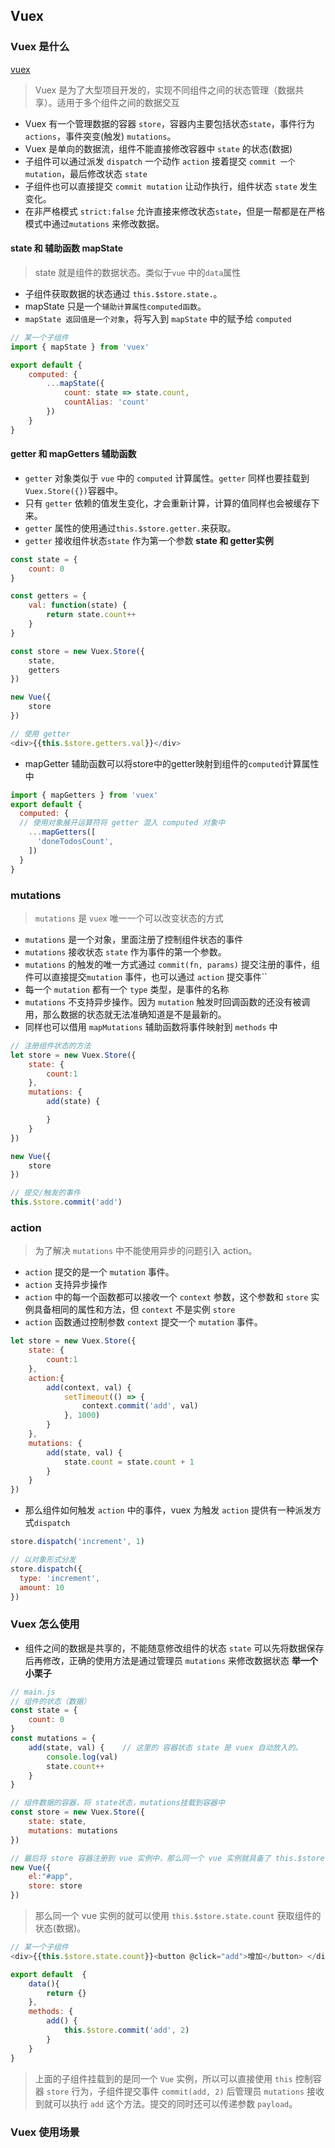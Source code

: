 ## Vuex
### Vuex 是什么
[vuex](./images/vuex.png)
> Vuex 是为了大型项目开发的，实现不同组件之间的状态管理（数据共享）。适用于多个组件之间的数据交互
* Vuex 有一个管理数据的容器 `store`，容器内主要包括状态`state`，事件行为`actions`，事件突变(触发) `mutations`。
* Vuex 是单向的数据流，组件不能直接修改容器中 `state` 的状态(数据)
* 子组件可以通过派发 `dispatch` 一个动作 `action` 接着提交 `commit 一个 mutation`，最后修改状态 `state`
* 子组件也可以直接提交 `commit mutation` 让动作执行，组件状态 `state` 发生变化。 
* 在非严格模式 `strict:false` 允许直接来修改状态`state`，但是一帮都是在严格模式中通过`mutations` 来修改数据。

#### state 和 辅助函数 mapState
> state 就是组件的数据状态。类似于`vue` 中的`data`属性
* 子组件获取数据的状态通过 `this.$store.state.`。
* mapState 只是一个`辅助计算属性computed函数`。
* `mapState 返回值是一个对象`，将写入到 `mapState` 中的赋予给 `computed` 
``` js
// 某一个子组件
import { mapState } from 'vuex'

export default {
    computed: {
        ...mapState({
            count: state => state.count,
            countAlias: 'count'
        })
    }
}
```


#### getter 和 mapGetters 辅助函数
* `getter` 对象类似于 `vue` 中的 `computed` 计算属性。`getter` 同样也要挂载到`Vuex.Store({})`容器中。
* 只有 `getter` 依赖的值发生变化，才会重新计算，计算的值同样也会被缓存下来。
* `getter` 属性的使用通过`this.$store.getter.`来获取。
* `getter` 接收组件状态`state` 作为第一个参数
__state 和 getter实例__
``` js
const state = {
    count: 0
}

const getters = {
    val: function(state) {
        return state.count++
    }
}

const store = new Vuex.Store({
    state,
    getters
})

new Vue({
    store
})

// 使用 getter
<div>{{this.$store.getters.val}}</div>
```
* mapGetter 辅助函数可以将store中的getter映射到组件的`computed`计算属性中
``` js
import { mapGetters } from 'vuex'
export default {
  computed: {
  // 使用对象展开运算符将 getter 混入 computed 对象中
    ...mapGetters([
      'doneTodosCount',
    ])
  }
}
```


### mutations 
> `mutations` 是 `vuex` 唯一一个可以改变状态的方式
* `mutations` 是一个对象，里面注册了控制组件状态的事件
* `mutations` 接收状态 `state` 作为事件的第一个参数。
* `mutations` 的触发的唯一方式通过 `commit(fn, params)` 提交注册的事件，组件可以直接提交`mutation` 事件，也可以通过 `action` 提交事件``
* 每一个 `mutation` 都有一个 `type` 类型，是事件的名称
* `mutations` 不支持异步操作。因为 `mutation` 触发时回调函数的还没有被调用，那么数据的状态就无法准确知道是不是最新的。
* 同样也可以借用 `mapMutations` 辅助函数将事件映射到 `methods` 中
``` js
// 注册组件状态的方法
let store = new Vuex.Store({
    state: {
        count:1
    },
    mutations: {
        add(state) {

        }
    }
})

new Vue({
    store
})

// 提交/触发的事件
this.$store.commit('add')
```

### action
> 为了解决 `mutations` 中不能使用异步的问题引入 action。
* `action` 提交的是一个 `mutation` 事件。
* `action` 支持异步操作
* `action` 中的每一个函数都可以接收一个 `context` 参数，这个参数和 `store` 实例具备相同的属性和方法，但 `context` 不是实例 `store`
* `action` 函数通过控制参数 `context` 提交一个 `mutation` 事件。
``` js
let store = new Vuex.Store({
    state: {
        count:1
    },
    action:{
        add(context, val) {
            setTimeout(() => {
                context.commit('add', val)
            }, 1000)
        }
    },
    mutations: {
        add(state, val) {
            state.count = state.count + 1
        }
    }
})
```
* 那么组件如何触发 `action` 中的事件，vuex 为触发 `action` 提供有一种派发方式`dispatch`
``` js
store.dispatch('increment', 1)

// 以对象形式分发
store.dispatch({
  type: 'increment',
  amount: 10
})
```


### Vuex 怎么使用
* 组件之间的数据是共享的，不能随意修改组件的状态 `state` 可以先将数据保存后再修改，正确的使用方法是通过管理员 `mutations` 来修改数据状态
__举一个小栗子__
``` js
// main.js
// 组件的状态（数据）
const state = {
    count: 0
}
const mutations = {
    add(state, val) {    // 这里的 容器状态 state 是 vuex 自动放入的。
        console.log(val)
        state.count++ 
    }
}

// 组件数据的容器，将 state状态，mutations挂载到容器中
const store = new Vuex.Store({
    state: state,
    mutations: mutations
})

// 最后将 store 容器注册到 vue 实例中，那么同一个 vue 实例就具备了 this.$store 的容器
new Vue({
    el:"#app",
    store: store
})
```
> 那么同一个 vue 实例的就可以使用 `this.$store.state.count` 获取组件的状态(数据)。
``` js
// 某一个子组件
<div>{{this.$store.state.count}}<button @click="add">增加</button> </div>

export default  {
    data(){
        return {}
    },
    methods: {
        add() {
            this.$store.commit('add', 2)   
        }
    }
}
```
> 上面的子组件挂载到的是同一个 `Vue` 实例，所以可以直接使用 `this` 控制容器 `store` 行为，子组件提交事件 `commit(add, 2)` 后管理员 `mutations` 接收到就可以执行 `add` 这个方法。提交的同时还可以传递参数 `payload`。


### Vuex 使用场景



